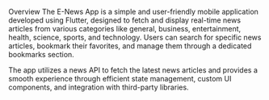 Overview
The E-News App is a simple and user-friendly mobile application developed using Flutter, designed to fetch and display real-time news articles from various categories like general, business, entertainment, health, science, sports, and technology. Users can search for specific news articles, bookmark their favorites, and manage them through a dedicated bookmarks section.

The app utilizes a news API to fetch the latest news articles and provides a smooth experience through efficient state management, custom UI components, and integration with third-party libraries.
